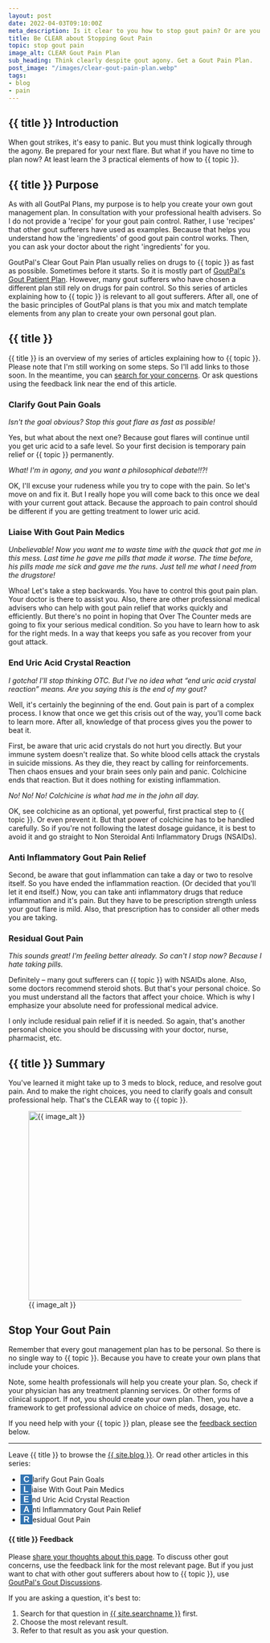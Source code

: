 ```yaml
---
layout: post
date: 2022-04-03T09:10:00Z
meta_description: Is it clear to you how to stop gout pain? Or are you hurting too much to plan recovery? Get the 5 steps to end the agony of gouty arthritis.
title: Be CLEAR about Stopping Gout Pain
topic: stop gout pain
image_alt: CLEAR Gout Pain Plan
sub_heading: Think clearly despite gout agony. Get a Gout Pain Plan.
post_image: "/images/clear-gout-pain-plan.webp"
tags:
- blog
- pain
---
```

<h2 id="intro">{{ title }} Introduction</h2>
When gout strikes, it's easy to panic. But you must think logically through the agony. Be prepared for your next flare. But what if you have no time to plan now? At least learn the 3 practical elements of how to {{ topic }}.

<h2 id="intent">{{ title }} Purpose</h2>
As with all GoutPal Plans, my purpose is to help you create your own gout management plan. In consultation with your professional health advisers. So I do not provide a 'recipe' for your gout pain control. Rather, I use 'recipes' that other gout sufferers have used as examples. Because that helps you understand how the 'ingredients' of good gout pain control works. Then, you can ask your doctor about the right 'ingredients' for you.

GoutPal's Clear Gout Pain Plan usually relies on drugs to {{ topic }} as fast as possible. Sometimes before it starts. So it is mostly part of <a href="/blog/starting-gout-plans/">GoutPal's Gout Patient Plan</a>. However, many gout sufferers who have chosen a different plan still rely on drugs for pain control. So this series of articles explaining how to {{ topic }} is relevant to all gout sufferers. After all, one of the basic principles of GoutPal plans is that you mix and match template elements from any plan to create your own personal gout plan.

<h2 id="stop">{{ title }}</h2>

{{ title }} is an overview of my series of articles explaining how to {{ topic }}. Please note that I'm still working on some steps. So I'll add links to those soon. In the meantime, you can <a href="{{ site.searchurl }}">search for your concerns</a>. Or ask questions using the feedback link near the end of this article.

<h3 id="clarify">Clarify Gout Pain Goals</h3>
<em>Isn't the goal obvious? Stop this gout flare as fast as possible!</em>

Yes, but what about the next one? Because gout flares will continue until you get uric acid to a safe level. So your first decision is temporary pain relief or {{ topic }} permanently.

<em>What! I'm in agony, and you want a philosophical debate!!?!</em>

OK, I'll excuse your rudeness while you try to cope with the pain. So let's move on and fix it. But I really hope you will come back to this once we deal with your current gout attack. Because the approach to pain control should be different if you are getting treatment to lower uric acid.

<h3 id="liaise">Liaise With Gout Pain Medics</h3>
<em>Unbelievable! Now you want me to waste time with the quack that got me in this mess. Last time he gave me pills that made it worse. The time before, his pills made me sick and gave me the runs. Just tell me what I need from the drugstore!</em>

Whoa! Let's take a step backwards. You have to control this gout pain plan. Your doctor is there to assist you. Also, there are other professional medical advisers who can help with gout pain relief that works quickly and efficiently. But there's no point in hoping that Over The Counter meds are going to fix your serious medical condition. So you have to learn how to ask for the right meds. In a way that keeps you safe as you recover from your gout attack.

<h3 id="end">End Uric Acid Crystal Reaction</h3>
<em>I gotcha! I'll stop thinking OTC. But I've no idea what “end uric acid crystal reaction” means. Are you saying this is the end of my gout?</em>

Well, it's certainly the beginning of the end. Gout pain is part of a complex process. I know that once we get this crisis out of the way, you'll come back to learn more. After all, knowledge of that process gives you the power to beat it. 

First, be aware that uric acid crystals do not hurt you directly. But your immune system doesn't realize that. So white blood cells attack the crystals in suicide missions. As they die, they react by calling for reinforcements. Then chaos ensues and your brain sees only pain and panic. Colchicine ends that reaction. But it does nothing for existing inflammation.

<em>No! No! No! Colchicine is what had me in the john all day.</em>

OK, see colchicine as an optional, yet powerful, first practical step to {{ topic }}. Or even prevent it. But that power of colchicine has to be handled carefully. So if you're not following the latest dosage guidance, it is best to avoid it and go straight to Non Steroidal Anti Inflammatory Drugs (NSAIDs).

<h3 id="anti">Anti Inflammatory Gout Pain Relief</h3>
Second, be aware that gout inflammation can take a day or two to resolve itself. So you have ended the inflammation reaction. (Or decided that you'll let it end itself.) Now, you can take anti inflammatory drugs that reduce inflammation and it's pain. But they have to be prescription strength unless your gout flare is mild. Also, that prescription has to consider all other meds you are taking.

<h3 id="residual">Residual Gout Pain</h3>
<em>This sounds great! I'm feeling better already. So can't I stop now? Because I hate taking pills.</em>

Definitely – many gout sufferers can {{ topic }} with NSAIDs alone. Also, some doctors recommend steroid shots. But that's your personal choice. So you must understand all the factors that affect your choice. Which is why I emphasize your absolute need for professional medical advice.

I only include residual pain relief if it is needed. So again, that's another personal choice you should be discussing with your doctor, nurse, pharmacist, etc.

<h2 id="summary">{{ title }} Summary</h2>
You've learned it might take up to 3 meds to block, reduce, and resolve gout pain. And to make the right choices, you need to clarify goals and consult professional help. That's the CLEAR way to {{ topic }}.

<figure id="image" class="inner">
<img src="{{ post_image }}" alt="{{ image_alt }}"  width="610" height="377">
  <figcaption>{{ image_alt }}</figcaption>
</figure>

<h2 id="next">Stop Your Gout Pain</h2>
Remember that every gout management plan has to be personal. So there is no single way to {{ topic }}. Because you have to create your own plans that include your choices.

Note, some health professionals will help you create your plan. So, check if your physician has any treatment planning services. Or other forms of clinical support. If not, you should create your own plan. Then, you have a framework to get professional advice on choice of meds, dosage, etc.

If you need help with your {{ topic }} plan, please see the <a href="#feedback">feedback section</a> below.

<hr />
Leave {{ title }} to browse the <a href="/blog">{{ site.blog }}</a>. Or read other articles in this series:

<style>
.company {
  font-family: 'Fredoka One',sans-serif;
  background-color: #3274B2;
  color: white;
  font-size: 120%;
  font-weight: bolder;
  padding: 0 6px;
}
</style>
- <span class="company">C</span>larify Gout Pain Goals
- <span class="company">L</span>iaise With Gout Pain Medics
- <span class="company">E</span>nd Uric Acid Crystal Reaction
- <span class="company">A</span>nti Inflammatory Gout Pain Relief
- <span class="company">R</span>esidual Gout Pain

<h4 id="feedback">{{ title }} Feedback</h4>

Please <a href="{{ site.social_links.github }}issues/new/choose">share your thoughts about this page</a>. To discuss other gout concerns, use the feedback link for the most relevant page. But if you just want to chat with other gout sufferers about how to {{ topic }}, use <a href="{{ site.social_links.github }}discussions">GoutPal's Gout Discussions</a>.

If you are asking a question, it's best to:<ol>
<li>Search for that question in <a href="{{ site.searchurl }}">{{ site.searchname }}</a> first.</li>
<li>Choose the most relevant result.</li>
<li>Refer to that result as you ask your question.</li>
</ol>
